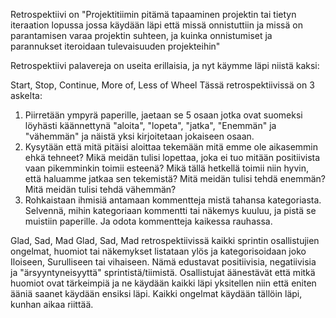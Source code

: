 Retrospektiivi on "Projektitiimin pitämä tapaaminen projektin tai tietyn iteraation lopussa jossa käydään läpi että missä onnistuttiin ja missä on parantamisen varaa projektin suhteen, ja kuinka onnistumiset ja parannukset iteroidaan tulevaisuuden projekteihin"

Retrospektiivi palavereja on useita erillaisia, ja nyt käymme läpi niistä kaksi:

Start, Stop, Continue, More of, Less of Wheel
Tässä retrospektiivissä on 3 askelta:
1. Piirretään ympyrä paperille, jaetaan se 5 osaan jotka ovat suomeksi löyhästi käännettynä "aloita", "lopeta", "jatka", "Enemmän" ja "vähemmän" ja näistä yksi kirjoitetaan jokaiseen osaan.
2. Kysytään että mitä pitäisi aloittaa tekemään mitä emme ole aikasemmin ehkä tehneet? Mikä meidän tulisi lopettaa, joka ei tuo mitään positiivista vaan pikemminkin toimii esteenä? Mikä tällä hetkellä toimii niin hyvin, että haluamme jatkaa sen tekemistä? Mitä meidän tulisi tehdä enemmän? Mitä meidän tulisi tehdä vähemmän?
3. Rohkaistaan ihmisiä antamaan kommentteja mistä tahansa kategoriasta. Selvennä, mihin kategoriaan kommentti tai näkemys kuuluu, ja pistä se muistiin paperille. Ja odota kommentteja kaikessa rauhassa.

Glad, Sad, Mad
Glad, Sad, Mad retrospektiivissä kaikki sprintin osallistujien ongelmat, huomiot tai näkemykset listataan ylös ja kategorisoidaan joko Iloiseen, Surulliseen tai vihaiseen. Nämä edustavat positiivisia, negatiivisia ja "ärsyyntyneisyyttä" sprintistä/tiimistä. Osallistujat äänestävät että mitkä huomiot ovat tärkeimpiä ja ne käydään kaikki läpi yksitellen niin että eniten ääniä saanet käydään ensiksi läpi. Kaikki ongelmat käydään tällöin läpi, kunhan aikaa riittää.


